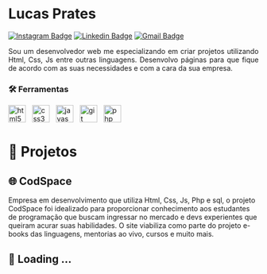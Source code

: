 # Lucas Prates 

[![Instagram Badge](https://img.shields.io/badge/-@prateslr-1E90FF?style=flat-square&labelColor=1E90FF&logo=instagram&logoColor=white&link=https://instagram.com/prateslr/)](https://instagram.com/prateslr/) 
[![Linkedin Badge](https://img.shields.io/badge/-Lucas%20Prates-1E90FF?style=flat-square&logo=Linkedin&logoColor=white&link=https://www.linkedin.com/me?trk=p_mwlite_feed-secondary_nav)](https://www.linkedin.com/me?trk=p_mwlite_feed-secondary_nav) 
[![Gmail Badge](https://img.shields.io/badge/-lucas.rprates077@gmail.com-1E90FF?style=flat-square&logo=Gmail&logoColor=white&link=mailto:lucas.rprates077@gmail.com)](mailto:lucas.rprates077@gmail.com)

<div align="justify">
 <p>Sou um desenvolvedor web me especializando em criar projetos utilizando Html, Css, Js entre outras linguagens. Desenvolvo páginas para que fique de acordo com as suas necessidades e com a cara da sua empresa.</p>
</div>

### 🛠️ Ferramentas

<div align="left">
  <img src="https://cdn.jsdelivr.net/gh/devicons/devicon/icons/html5/html5-original.svg" height="35" alt="html5 logo"  />
  <img width="5" />
  <img src="https://cdn.jsdelivr.net/gh/devicons/devicon/icons/css3/css3-original.svg" height="35" alt="css3 logo"  />
  <img width="5" />
  <img src="https://skillicons.dev/icons?i=js" height="35" alt="javascript logo"  />
  <img width="5" />
  <img src="https://cdn.jsdelivr.net/gh/devicons/devicon/icons/git/git-original.svg" height="35" alt="git logo"  />
  <img width="5" />
  <img src="https://cdn.jsdelivr.net/gh/devicons/devicon/icons/php/php-original.svg" height="35" alt="php logo"  />
</div>

# 📂 Projetos
## 🌐 CodSpace
Empresa em desenvolvimento que utiliza Html, Css, Js, Php e sql, o projeto CodSpace foi idealizado para proporcionar conhecimento aos estudantes de programação que buscam ingressar no mercado e devs experientes que queiram acurar suas habilidades. O site viabiliza como parte do projeto e-books das linguagens, mentorias ao vivo, cursos e muito mais.

## 🔧 Loading ...
